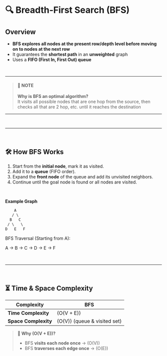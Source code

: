 # 🔍 Breadth-First Search (BFS) 

## **Overview**
- **BFS explores all nodes at the present row/depth level before moving on to nodes at the next row**
- It guarantees the **shortest path** in an **unweighted** graph
- Uses a **FIFO (First In, First Out) queue**

<br>

---
> #### 📌 **NOTE**
> **Why is BFS an optimal algorithm?**
> <br>
> It visits all possible nodes that are one hop from the source, then checks all that are 2 hop, etc. until it reaches the destination 
---

<br>

---

<br>

## 🛠 **How BFS Works**  
1. Start from the **initial node**, mark it as visited.  
2. Add it to a **queue** (FIFO order).  
3. Expand the **front node** of the queue and add its unvisited neighbors.  
4. Continue until the goal node is found or all nodes are visited.  

<br>

**Example Graph**  

```css
    A
   / \
  B   C
 / \   \
D   E   F
```

BFS Traversal (Starting from A):

A → B → C → D → E → F

<br>

---

<br>

## ⏳ **Time & Space Complexity**  

| Complexity | BFS |
|------------|----|
| **Time Complexity** | \(O(V + E)\) |
| **Space Complexity** | \(O(V)\) (queue & visited set) |

> **📌 Why \(O(V + E)\)?**  
> - BFS **visits each node once** → \(O(V)\)  
> - BFS **traverses each edge once** → \(O(E)\)  
